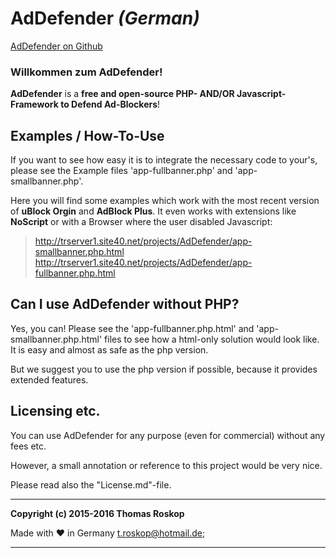# AdDefender *(German)*

[AdDefender on Github](https://github.com/TRoskop/AdDefender "AdDefender on Github")


### Willkommen zum AdDefender!
**AdDefender** is a **free and open-source PHP- AND/OR Javascript-Framework to Defend Ad-Blockers**!



## Examples / How-To-Use ##
If you want to see how easy it is to integrate the necessary code to your's, please 
see the Example files 'app-fullbanner.php' and 'app-smallbanner.php'.

Here you will find some examples which work with the most recent version of **uBlock Orgin** and **AdBlock Plus**. It even works with extensions like **NoScript** or with a Browser where the user disabled Javascript:
> http://trserver1.site40.net/projects/AdDefender/app-smallbanner.php.html  
> http://trserver1.site40.net/projects/AdDefender/app-fullbanner.php.html

## Can I use AdDefender without PHP? ##
Yes, you can!
Please see the 'app-fullbanner.php.html' and 'app-smallbanner.php.html' files to see how a 
html-only solution would look like.
It is easy and almost as safe as the php version.

But we suggest you to use the php version if possible, because it provides extended features.

## Licensing etc. ##
You can use AdDefender for any purpose (even for commercial) without any fees etc.

However, a small annotation or reference to this project would be very nice.

Please read also the "License.md"-file.

_________________________________

**Copyright (c) 2015-2016 Thomas Roskop**


Made with ♥ in Germany
[t.roskop@hotmail.de](mailto:t.roskop@hotmail.de "t.roskop@hotmail.de");

_________________________________
